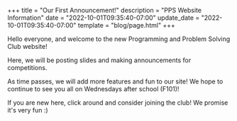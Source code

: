 +++
title = "Our First Announcement!"
description = "PPS Website Information"
date = "2022-10-01T09:35:40-07:00"
update_date = "2022-10-01T09:35:40-07:00"
template = "blog/page.html"
+++

Hello everyone, and welcome to the new Programming and Problem Solving Club website!

Here, we will be posting slides and making announcements for competitions.

As time passes, we will add more features and fun to our site! We hope to continue to see you all on Wednesdays after school (F101)!

If you are new here, click around and consider joining the club! We promise it's very fun :)